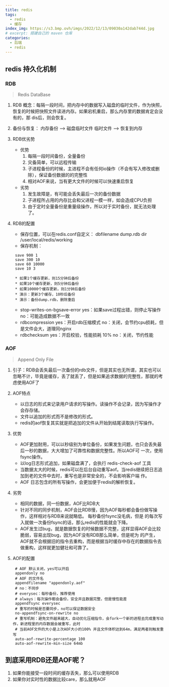```yaml
---
title: redis
tags:
  - redis
  - 缓存
index_img: https://s3.bmp.ovh/imgs/2022/12/13/09030a142dab744d.jpg
# excerpt: 搭建自己的 maven 仓库
categories:
  - 后端
  - redis
---
```


## redis 持久化机制

### RDB

> Redis DataBase 

1. RDB 概念：每隔一段时间，把内存中的数据写入磁盘的临时文件，作为快照，恢复的时候把快照文件读进内存。如果宕机重启，那么内存里的数据肯定会没有的，那
dis后，则会恢复。

2. 备份与恢复： 内存备份 --> 磁盘临时文件 临时文件 --> 恢复到内存

3. RDB优劣势
    * 优势
      1. 每隔一段时间备份，全量备份
      2. 灾备简单，可以远程传输
      3. 子进程备份的时候，主进程不会有任何io操作（不会有写入修改或删除），保证备份数据的的完整性
      4. 相对AOF来说，当有更大文件的时候可以快速重启恢复
    * 劣势
      1. 发生故障是，有可能会丢失最后一次的备份数据
      2. 子进程所占用的内存比会和父进程一模一样，如会造成CPU负担
      3. 由于定时全量备份是重量级操作，所以对于实时备份，就无法处理了。
      
4. RDB的配置
   * 保存位置，可以在redis.conf自定义： 
     dbfilename dump.rdb
     dir /user/local/redis/working
   * 保存机制：
   ```shell
    save 900 1
    save 300 10
    save 60 10000
    save 10 3
   ```
   ```shell
    * 如果1个缓存更新，则15分钟后备份
    * 如果10个缓存更新，则5分钟后备份
    * 如果10000个缓存更新，则1分钟后备份
    * 演示：更新3个缓存，10秒后备份
    * 演示：备份dump.rdb，删除重启
   ```
   * stop-writes-on-bgsave-error
      yes：如果save过程出错，则停止写操作
      no：可能造成数据不一致
   * rdbcompression
     yes：开启rdb压缩模式
     no：关闭，会节约cpu损耗，但是文件会大，道理同nginx
   * rdbchecksum
     yes：开启校验，性能损耗 10%
     no：关闭，节约性能


### AOF

> Append Only File

1. 引子：RDB会丢失最后一次备份的rdb文件，但是其实也无所谓，其实也可以忽略不计，毕竟是缓存，丢了就丢了，但是如果追求数据的完整性，那就的考虑使用AOF了

2. AOF特点
   * 以日志的形式来记录用户请求的写操作。读操作不会记录，因为写操作才会存存储。
   * 文件以追加的形式而不是修改的形式。
   * redis的aof恢复其实就是把追加的文件从开始到结尾读取执行写操作。

3. 优势
   * AOF更加耐用，可以以秒级别为单位备份，如果发生问题，也只会丢失最后一秒的数据，大大增加了可靠性和数据完整性。所以AOF可
      一次，使用fsync操作。
   * 以log日志形式追加，如果磁盘满了，会执行 redis-check-aof 工具
   * 当数据太大的时候，redis可以在后台自动重写aof。当redis继续把日志追加到老的文件中去时，重写也是非常安全的，不会影响客户端
      作。
   * AOF 日志包含的所有写操作，会更加便于redis的解析恢复。

4. 劣势
   * 相同的数据，同一份数据，AOF比RDB大
   * 针对不同的同步机制，AOF会比RDB慢，因为AOF每秒都会备份做写操作，这样相对与RDB来说就略低。 每秒备份fsync没毛病，但是
      的每次写入就做一次备份fsync的话，那么redis的性能就会下降。
   * AOF发生过bug，就是数据恢复的时候数据不完整，这样显得AOF会比较脆弱，容易出现bug，因为AOF没有RDB那么简单，但是呢为
      的产生，AOF就不会根据旧的指令去重构，而是根据当时缓存中存在的数据指令去做重构，这样就更加健壮和可靠了。

5. AOF的配置
   ```shell
    # AOF 默认关闭，yes可以开启
    appendonly no
    # AOF 的文件名
    appendfilename "appendonly.aof"
    # no：不同步
    # everysec：每秒备份，推荐使用
    # always：每次操作都会备份，安全并且数据完整，但是慢性能差
    appendfsync everysec
    # 重写的时候是否要同步，no可以保证数据安全
    no-appendfsync-on-rewrite no
    # 重写机制：避免文件越来越大，自动优化压缩指令，会fork一个新的进程去完成重写动作，新进程里的内存数据会被重写，此时
    # 当前AOF文件的大小是上次AOF大小的100% 并且文件体积达到64m，满足两者则触发重写
    auto-aof-rewrite-percentage 100
    auto-aof-rewrite-min-size 64mb
   ```

## 到底采用RDB还是AOF呢？

1. 如果你能接受一段时间的缓存丢失，那么可以使用RDB
2. 如果你对实时性的数据比较care，那么就用AOF
